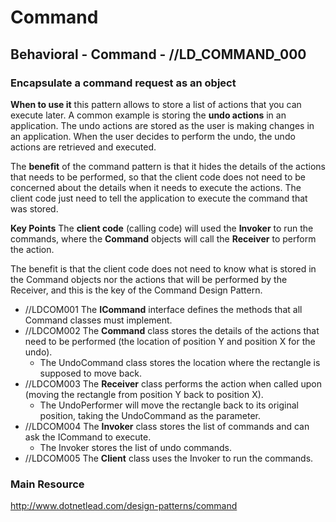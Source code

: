 # Command
## Behavioral - Command -  //LD_COMMAND_000
### Encapsulate a command request as an object

**When to use it**
this pattern allows to store a list of actions that you can execute later. 
A common example is storing the **undo actions** in an application. The undo actions are stored as the user is making changes in an application. When the user decides to perform the undo, the undo actions are retrieved and executed.

The **benefit** of the command pattern is that it hides the details of the actions that needs to be performed, so that the client code does not need to be concerned about the details when it needs to execute the actions. The client code just need to tell the application to execute the command that was stored.  

**Key Points**
The **client code** (calling code) will used the **Invoker** to run the commands, where the **Command** objects will call the **Receiver** to perform the action. 

The benefit is that the client code does not need to know what is stored in the Command objects nor the actions that will be performed by the Receiver, and this is the key of the Command Design Pattern.

- //LDCOM001 The **ICommand** interface defines the methods that all Command classes must implement.                       
- //LDCOM002 The **Command** class stores the details of the actions that need to be performed (the location of position Y and position X for the undo).
  - The UndoCommand class stores the location where the rectangle is supposed to move back.
- //LDCOM003 The **Receiver** class performs the action when called upon (moving the rectangle from position Y back to position X).
  - The UndoPerformer will move the rectangle back to its original position, taking the UndoCommand as the parameter.
- //LDCOM004 The **Invoker** class stores the list of commands and can ask the ICommand to execute.
  - The Invoker stores the list of undo commands.
- //LDCOM005 The **Client** class uses the Invoker to run the commands.

### Main Resource
http://www.dotnetlead.com/design-patterns/command













